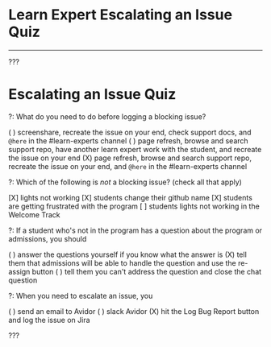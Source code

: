# Learn Expert Escalating an Issue Quiz
---

???

# Escalating an Issue Quiz

?: What do you need to do before logging a blocking issue?

( ) screenshare, recreate the issue on your end, check support docs, and `@here` in the #learn-experts channel
( ) page refresh, browse and search support repo, have another learn expert work with the student, and recreate the issue on your end
(X) page refresh, browse and search support repo, recreate the issue on your end, and `@here` in the #learn-experts channel

?: Which of the following is *not* a blocking issue? (check all that apply)

[X] lights not working
[X] students change their github name
[X] students are getting frustrated with the program
[ ] students lights not working in the Welcome Track

?: If a student who's not in the program has a question about the program or admissions, you should

( ) answer the questions yourself if you know what the answer is
(X) tell them that admissions will be able to handle the question and use the re-assign button
( ) tell them you can't address the question and close the chat question  

?: When you need to escalate an issue, you

( ) send an email to Avidor
( ) slack Avidor
(X) hit the Log Bug Report button and log the issue on Jira


???
